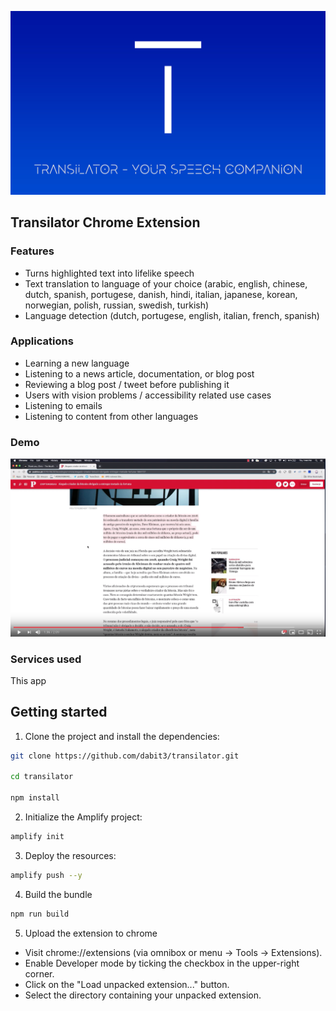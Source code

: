 ![Transilator Chrome Extension](./header.jpg)

## Transilator Chrome Extension

### Features

- Turns highlighted text into lifelike speech
- Text translation to language of your choice (arabic, english, chinese, dutch, spanish, portugese, danish, hindi, italian, japanese, korean, norwegian, polish, russian, swedish, turkish)
- Language detection (dutch, portugese, english, italian, french, spanish)

### Applications
- Learning a new language
- Listening to a news article, documentation, or blog post
- Reviewing a blog post / tweet before publishing it
- Users with vision problems / accessibility related use cases
- Listening to emails
- Listening to content from other languages

### Demo

[![](youtube.png)](https://www.youtube.com/watch?v=kgCSNcvIqbM)

### Services used

This app 

## Getting started

1. Clone the project and install the dependencies:

```sh
git clone https://github.com/dabit3/transilator.git

cd transilator

npm install
```

2. Initialize the Amplify project:

```sh
amplify init
```

3. Deploy the resources:

```sh
amplify push --y
```

4. Build the bundle

```sh
npm run build
```

5. Upload the extension to chrome

- Visit chrome://extensions (via omnibox or menu -> Tools -> Extensions).
- Enable Developer mode by ticking the checkbox in the upper-right corner.
- Click on the "Load unpacked extension..." button.
- Select the directory containing your unpacked extension.

